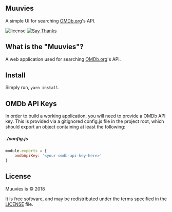## Muuvies

A simple UI for searching [OMDb.org](http://omdbapi.com)'s API.

![license](https://img.shields.io/apm/l/vim-mode.svg)
[![Say Thanks](https://img.shields.io/badge/say-thanks-ff69b4.svg)](https://saythanks.io/to/NicholasAdamou)

What is the "Muuvies"?
-------

A web application used for searching [OMDb.org](http://omdbapi.com)'s API.

Install
-------

Simply run, `yarn install`.

OMDb API Keys
-------

In order to build a working application, you will need to provide a OMDb API key. This is provided via a gitignored config.js file in the project root, which should export an object containing at least the following:

##### ./config.js

```js
module.exports = {
    omdbApiKey: '<your-omdb-api-key-here>'
}
```

License
-------

Muuvies is © 2018

It is free software, and may be redistributed under the terms specified in the [LICENSE] file.

[LICENSE]: LICENSE